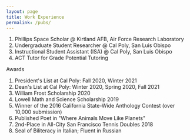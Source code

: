 ```yaml
---
layout: page
title: Work Experience
permalink: /pubs/
---
```


1. Phillips Space Scholar @ Kirtland AFB, Air Force Research Laboratory
2. Undergraduate Student Researcher @ Cal Poly, San Luis Obispo
3. Instructional Student Assistant (ISA) @ Cal Poly, San Luis Obispo
4. ACT Tutor for Grade Potential Tutoring

Awards
1. President's List at Cal Poly: Fall 2020, Winter 2021
2. Dean's List at Cal Poly: Winter 2020, Spring 2020, Fall 2021
3. William Frost Scholarship 2020
4. Lowell Math and Science Scholarship 2019
5. Winner of the 2016 California State-Wide Anthology Contest (over 10,000 submission)
6. Published Poet in "Where Animals Move Like Planets" 
7. 2nd-Place in All-City San Francisco Tennis Doubles 2018
8. Seal of Biliteracy in Italian; Fluent in Russian 
